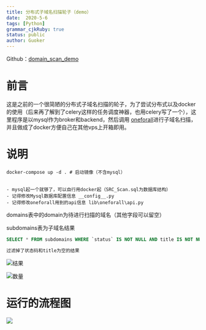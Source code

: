 ```yaml
---
title: 分布式子域名扫描轮子（demo）
date:  2020-5-6
tags: [Python]
grammar_cjkRuby: true
status: public
author: Guoker
---
```



Github：[domain_scan_demo](https://github.com/GuoKerS/domain_scan_demo)
# 前言
这是之前的一个很简陋的分布式子域名扫描的轮子，为了尝试分布式以及docker的使用（后来再了解到了celery这样的任务调度神器，也用celery写了一个），这里程序是以mysql作为broker和backend，然后调用 [oneforall](https://github.com/shmilylty/OneForAll)进行子域名扫描，并且做成了docker方便自己在其他vps上开箱即用。

# 说明

```shell
docker-compose up -d . # 启动镜像（不含mysql）


- mysql起一个就够了，可以自行用docker起（SRC_Scan.sql为数据库结构）
- 记得修改Mysql数据库配置信息 __config__.py
- 记得修改oneforall用到的api信息 lib\oneforall\api.py

```
domains表中的domain为待进行扫描的域名（其他字段可以留空）

subdomains表为子域名结果
```sql
SELECT * FROM subdomains WHERE `status` IS NOT NULL AND title IS NOT NULL LIMIT 500

过滤掉了状态码和title为空的结果
```

![结果](https://photo.o0o0.club/_分布式子域名扫描轮子（demo）/1588756110496.png)

![数量](https://photo.o0o0.club/_分布式子域名扫描轮子（demo）/1588756452969.png)

# 运行的流程图

![](https://photo.o0o0.club/_分布式子域名扫描轮子（demo）/1588753552438.png)